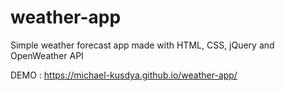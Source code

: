# weather-app
Simple weather forecast app made with HTML, CSS, jQuery and OpenWeather API 

DEMO : https://michael-kusdya.github.io/weather-app/
